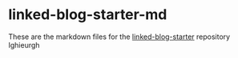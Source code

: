 # linked-blog-starter-md
These are the markdown files for the [linked-blog-starter](https://github.com/matthewwong525/linked-blog-starter) repository
Ighieurgh